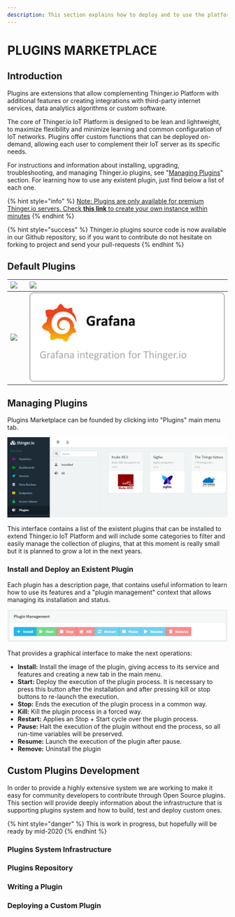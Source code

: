 ```yaml
---
description: This section explains how to deploy and to use the platform Plugins System
---
```


# PLUGINS MARKETPLACE

## Introduction

Plugins are extensions that allow complementing Thinger.io Platform with additional features or creating integrations with third-party internet services, data analytics algorithms or custom software. 

The core of Thinger.io IoT Platform is designed to be lean and lightweight, to maximize flexibility and minimize learning and common configuration of IoT networks.  Plugins offer custom functions that can be deployed on-demand,  allowing each user to complement their IoT server as its specific needs.

For instructions and information about installing, upgrading, troubleshooting, and managing Thinger.io plugins, see "[Managing Plugins](https://app.gitbook.com/@thinger-io/s/docs/~/drafts/-LrOtZT2lM_x5eeYS6ra/primary/plugins#managing-plugins)" section. For learning how to use any existent plugin, just find below a list of each one.

{% hint style="info" %}
[Note: Plugins are only available for premium Thinger.io servers. Check **this link** to create your own instance within minutes](https://pricing.thinger.io)
{% endhint %}

{% hint style="success" %}
Thinger.io plugins source code is now available in our Github repository, so if you want to contribute do not hesitate on forking to project and send your pull-requests
{% endhint %}

## Default Plugins

| [![](../.gitbook/assets/imagen1sas.png)](node-red.md) |                 | [![](../.gitbook/assets/imagen12.png)](sigfox.md) |
| :--- | :--- | :--- |
| [![](../.gitbook/assets/imagen123.png)](the-things-network.md) |  | ![](../.gitbook/assets/imagen12%20%281%29.png)  |

## Managing Plugins

Plugins Marketplace can be founded by clicking into "Plugins" main menu tab.  

![](../.gitbook/assets/image%20%28185%29.png)

This interface contains a list of the existent plugins that can be installed to extend Thinger.io IoT Platform and will include some categories to filter and easily manage the collection of plugins, that at this moment is really small but it is planned to grow a lot in the next years. 

### Install and Deploy an Existent Plugin

Each plugin has a description page, that contains useful information to learn how to use its features and a "plugin management" context that allows managing its installation and status.

![](../.gitbook/assets/image%20%28198%29.png)

That provides a graphical interface to make the next operations:

* **Install:** Install the image of the plugin, giving access to its service and features and creating a new tab in the main menu.
* **Start:** Deploy the execution of the plugin process. It is necessary to press this button after the installation and after pressing kill or stop buttons to re-launch the execution.
* **Stop:** Ends the execution of the plugin process in a common way.
* **Kill:** Kill the plugin process in a forced way.
* **Restart:** Applies an Stop + Start cycle over the plugin process.
* **Pause:** Halt the execution of the plugin without end the process, so all run-time variables will be preserved.
* **Resume:** Launch the execution of the plugin after pause.
* **Remove:** Uninstall the plugin

## Custom Plugins Development 

In order to provide a highly extensive system we are working to make it easy for community developers to contribute through Open Source plugins. This section will provide deeply information about the infrastructure that is supporting plugins system and how to build, test and deploy custom ones. 

{% hint style="danger" %}
This is work in progress, but hopefully will be ready by mid-2020
{% endhint %}

### Plugins System Infrastructure

### Plugins Repository

### Writing a Plugin

### Deploying a Custom Plugin

